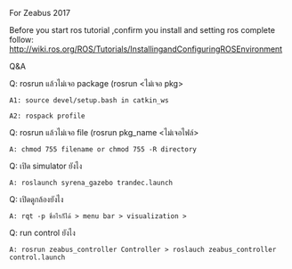 For Zeabus 2017


Before you start ros tutorial ,confirm you install and setting ros complete follow:
	http://wiki.ros.org/ROS/Tutorials/InstallingandConfiguringROSEnvironment
	
Q&A

Q:  rosrun แล้วไม่เจอ package (rosrun <ไม่เจอ pkg>

	A1: source devel/setup.bash in catkin_ws 

	A2: rospack profile



Q: rosrun แล้วไม่เจอ file (rosrun pkg_name <ไม่เจอไฟล์>

	A: chmod 755 filename or chmod 755 -R directory



Q: เปิด simulator ยังไง

	A: roslaunch syrena_gazebo trandec.launch



Q: เปิดดูกล้องยังไง

	A: rqt -p ชื่อไรก็ได้ > menu bar > visualization > 



Q: run control ยังไง

	A: rosrun zeabus_controller Controller > roslauch zeabus_controller control.launch


